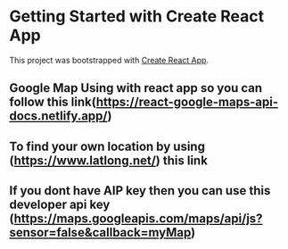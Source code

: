# Getting Started with Create React App

This project was bootstrapped with [Create React App](https://github.com/facebook/create-react-app).
## Google Map Using with react app so you can follow this link(https://react-google-maps-api-docs.netlify.app/)
## To find your own location by using (https://www.latlong.net/) this link
## If you dont have AIP key then you can use this developer api key (https://maps.googleapis.com/maps/api/js?sensor=false&callback=myMap)




